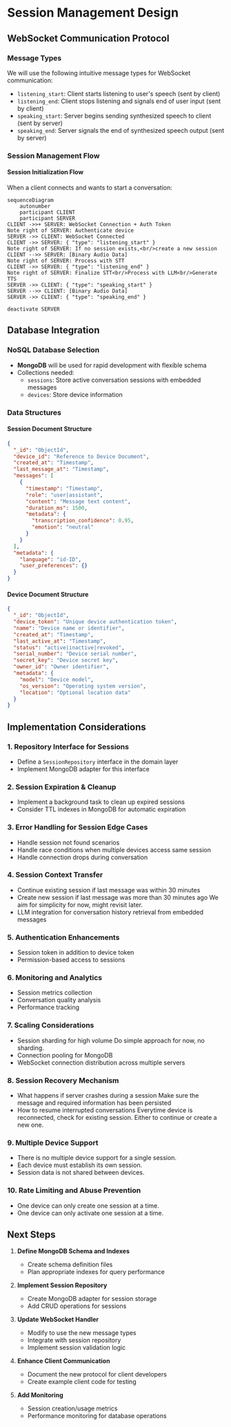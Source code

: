 # Session Management Design

## WebSocket Communication Protocol

### Message Types

We will use the following intuitive message types for WebSocket communication:

- `listening_start`: Client starts listening to user's speech (sent by client)
- `listening_end`: Client stops listening and signals end of user input (sent by client)
- `speaking_start`: Server begins sending synthesized speech to client (sent by server)
- `speaking_end`: Server signals the end of synthesized speech output (sent by server)

### Session Management Flow

#### Session Initialization Flow

When a client connects and wants to start a conversation:

```mermaid
sequenceDiagram
    autonumber
    participant CLIENT
    participant SERVER
CLIENT ->>+ SERVER: WebSocket Connection + Auth Token
Note right of SERVER: Authenticate device
SERVER ->> CLIENT: WebSocket Connected
CLIENT ->> SERVER: { "type": "listening_start" }
Note right of SERVER: If no session exists,<br/>create a new session
CLIENT -->> SERVER: [Binary Audio Data]
Note right of SERVER: Process with STT
CLIENT ->> SERVER: { "type": "listening_end" }
Note right of SERVER: Finalize STT<br/>Process with LLM<br/>Generate TTS
SERVER ->> CLIENT: { "type": "speaking_start" }
SERVER -->> CLIENT: [Binary Audio Data]
SERVER ->> CLIENT: { "type": "speaking_end" }

deactivate SERVER
```

## Database Integration

### NoSQL Database Selection

- **MongoDB** will be used for rapid development with flexible schema
- Collections needed:
  - `sessions`: Store active conversation sessions with embedded messages
  - `devices`: Store device information

### Data Structures

#### Session Document Structure
```json
{
  "_id": "ObjectId",
  "device_id": "Reference to Device Document",
  "created_at": "Timestamp",
  "last_message_at": "Timestamp",
  "messages": [
    {
      "timestamp": "Timestamp",
      "role": "user|assistant",
      "content": "Message text content",
      "duration_ms": 1500,
      "metadata": {
        "transcription_confidence": 0.95,
        "emotion": "neutral"
      }
    }
  ],
  "metadata": {
    "language": "id-ID",
    "user_preferences": {}
  }
}
```

#### Device Document Structure
```json
{
  "_id": "ObjectId",
  "device_token": "Unique device authentication token",
  "name": "Device name or identifier",
  "created_at": "Timestamp",
  "last_active_at": "Timestamp",
  "status": "active|inactive|revoked",
  "serial_number": "Device serial number",
  "secret_key": "Device secret key",
  "owner_id": "Owner identifier",
  "metadata": {
    "model": "Device model",
    "os_version": "Operating system version",
    "location": "Optional location data"
  }
}
```

## Implementation Considerations

### 1. Repository Interface for Sessions
- Define a `SessionRepository` interface in the domain layer
- Implement MongoDB adapter for this interface

### 2. Session Expiration & Cleanup
- Implement a background task to clean up expired sessions
- Consider TTL indexes in MongoDB for automatic expiration

### 3. Error Handling for Session Edge Cases
- Handle session not found scenarios
- Handle race conditions when multiple devices access same session
- Handle connection drops during conversation

### 4. Session Context Transfer
- Continue existing session if last message was within 30 minutes
- Create new session if last message was more than 30 minutes ago
   We aim for simplicity for now, might revisit later.
- LLM integration for conversation history retrieval from embedded messages

### 5. Authentication Enhancements
- Session token in addition to device token
- Permission-based access to sessions

### 6. Monitoring and Analytics
- Session metrics collection
- Conversation quality analysis
- Performance tracking

### 7. Scaling Considerations
- Session sharding for high volume
   Do simple approach for now, no sharding.
- Connection pooling for MongoDB
- WebSocket connection distribution across multiple servers

### 8. Session Recovery Mechanism
- What happens if server crashes during a session
   Make sure the message and required information has been persisted
- How to resume interrupted conversations
   Everytime device is reconnected, check for existing session. Either to continue or create a new one.

### 9. Multiple Device Support
- There is no multiple device support for a single session.
- Each device must establish its own session.
- Session data is not shared between devices.

### 10. Rate Limiting and Abuse Prevention
- One device can only create one session at a time.
- One device can only activate one session at a time.

## Next Steps

1. **Define MongoDB Schema and Indexes**
   - Create schema definition files
   - Plan appropriate indexes for query performance

2. **Implement Session Repository**
   - Create MongoDB adapter for session storage
   - Add CRUD operations for sessions

3. **Update WebSocket Handler**
   - Modify to use the new message types
   - Integrate with session repository
   - Implement session validation logic

4. **Enhance Client Communication**
   - Document the new protocol for client developers
   - Create example client code for testing

5. **Add Monitoring**
   - Session creation/usage metrics
   - Performance monitoring for database operations

